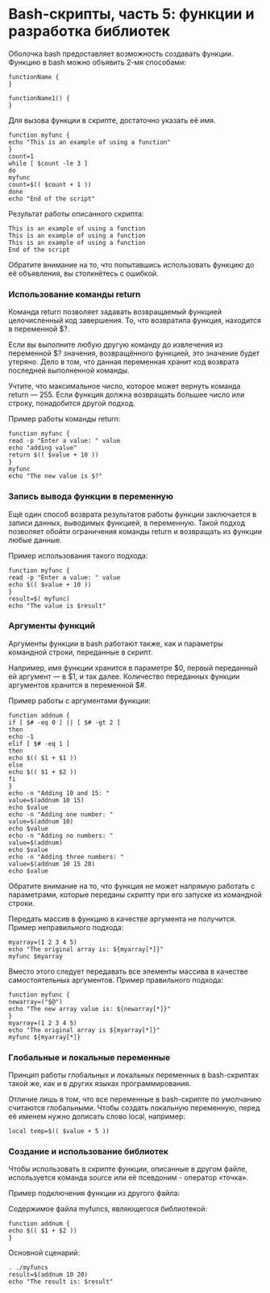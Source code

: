 # Bash-скрипты, часть 5: функции и разработка библиотек
Оболочка bash предоставляет возможность создавать функции. Функцию в bash можно объявить 2-мя способами:
```shell
functionName {
}

functionName1() {
}
```

Для вызова функции в скрипте, достаточно указать её имя.
```shell
function myfunc {
echo "This is an example of using a function"
}
count=1
while [ $count -le 3 ]
do
myfunc
count=$(( $count + 1 ))
done
echo "End of the script"
```

Результат работы описанного скрипта:
```
This is an example of using a function
This is an example of using a function
This is an example of using a function
End of the script
```

Обратите внимание на то, что попытавшись использовать функцию до её объявления, вы столкнётесь с ошибкой.

### Использование команды return
Команда return позволяет задавать возвращаемый функцией целочисленный код завершения. То, что возвратила функция, находится в переменной $?.

Если вы выполните любую другую команду до извлечения из переменной $? значения, возвращённого функцией, это значение будет утеряно. Дело в том, что данная переменная хранит код возврата последней выполненной команды.

Учтите, что максимальное число, которое может вернуть команда return — 255. Если функция должна возвращать большее число или строку, понадобится другой подход.

Пример работы команды return:
```shell
function myfunc {
read -p "Enter a value: " value
echo "adding value"
return $(( $value + 10 ))
}
myfunc
echo "The new value is $?"
```

### Запись вывода функции в переменную
Ещё один способ возврата результатов работы функции заключается в записи данных, выводимых функцией, в переменную. Такой подход позволяет обойти ограничения команды return и возвращать из функции любые данные.

Пример использования такого подхода:
```shell
function myfunc {
read -p "Enter a value: " value
echo $(( $value + 10 ))
}
result=$( myfunc)
echo "The value is $result"
```

### Аргументы функций
Аргументы функции в bash работают также, как и параметры командной строки, переданные в скрипт.

Например, имя функции хранится в параметре $0, первый переданный ей аргумент — в $1, и так далее. Количество переданных функции аргументов хранится в переменной $#.

Пример работы с аргументами функции:
```shell
function addnum {
if [ $# -eq 0 ] || [ $# -gt 2 ]
then
echo -1
elif [ $# -eq 1 ]
then
echo $(( $1 + $1 ))
else
echo $(( $1 + $2 ))
fi
}
echo -n "Adding 10 and 15: "
value=$(addnum 10 15)
echo $value
echo -n "Adding one number: "
value=$(addnum 10)
echo $value
echo -n "Adding no numbers: "
value=$(addnum)
echo $value
echo -n "Adding three numbers: "
value=$(addnum 10 15 20)
echo $value
```

Обратите внимание на то, что функция не может напрямую работать с параметрами, которые переданы скрипту при его запуске из командной строки.

Передать массив в функцию в качестве аргумента не получится. Пример неправильного подхода:
```shell
myarray=(1 2 3 4 5)
echo "The original array is: ${myarray[*]}"
myfunc $myarray
```

Вместо этого следует передавать все элементы массива в качестве самостоятельных аргументов. Пример правильного подхода:
```shell
function myfunc {
newarray=("$@")
echo "The new array value is: ${newarray[*]}"
}
myarray=(1 2 3 4 5)
echo "The original array is ${myarray[*]}"
myfunc ${myarray[*]}
```

### Глобальные и локальные переменные
Принцип работы глобальных и локальных переменных в bash-скриптах такой же, как и в других языках программирования.

Отличие лишь в том, что все переменные в bash-скрипте по умолчанию считаются глобальными. Чтобы создать локальную переменную, перед её именем нужно дописать слово local, например:
```shell
local temp=$(( $value + 5 ))
```

### Создание и использование библиотек
Чтобы использовать в скрипте функции, описанные в другом файле, используется команда source или её псевдоним - оператор «точка».

Пример подключения функции из другого файла:

Содержимое файла myfuncs, являющегося библиотекой:
```shell
function addnum {
echo $(( $1 + $2 ))
}
```

Основной сценарий:
```shell
. ./myfuncs
result=$(addnum 10 20)
echo "The result is: $result"
```